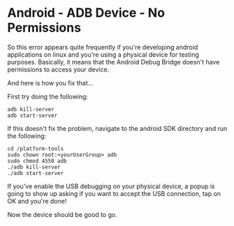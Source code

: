 # Android - ADB Device - No Permissions 

So this error appears quite frequently if you're developing android applications on linux and you're using a physical device for testing purposes. Basically, it means that the Android Debug Bridge doesn't have permissions to access your device.

And here is how you fix that...

First try doing the following:

	
	adb kill-server
    adb start-server

If this doesn't fix the problem, navigate to the android SDK directory and run the following:

	cd /platform-tools
    sudo chown root:<yourUserGroup> adb
    sudo chmod 4550 adb
    ./adb kill-server
    ./adb start-server

If you've enable the USB debugging on your physical device, a popup is going to show up asking if you want to accept the USB connection, tap on OK and you're done!

Now the device should be good to go.